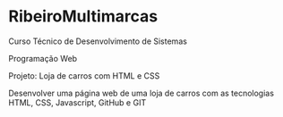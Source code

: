 # RibeiroMultimarcas

Curso Técnico de Desenvolvimento de Sistemas

Programação Web

Projeto: Loja de carros com HTML e CSS

Desenvolver uma página web de uma loja de carros com as tecnologias HTML, CSS, Javascript, GitHub e GIT 
